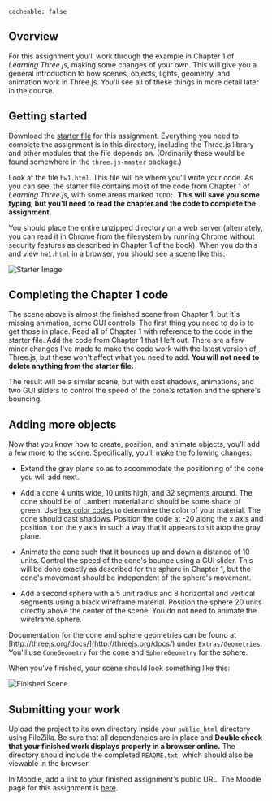 ```
cacheable: false
```

## Overview

For this assignment you'll work through the example in Chapter 1 of *Learning Three.js*, making some changes of your own. This will give you a general introduction to how scenes, objects, lights, geometry, and animation work in Three.js. You'll see all of these things in more detail later in the course.

## Getting started

Download the [starter file](/~tmullen/cg/f16/cs315-hw1.zip) for this assignment. Everything you need to complete the assignment is in this directory, including the Three.js library and other modules that the file depends on. (Ordinarily these would be found somewhere in the `three.js-master` package.)

Look at the file `hw1.html`. This file will be where you'll write your code. As you can see, the starter file contains most of the code from Chapter 1 of *Learning Three.js*, with some areas marked `TODO:`. **This will save you some typing, but you'll need to read the chapter and the code to complete the assignment.**

You should place the entire unzipped directory on a web server (alternately, you can read it in Chrome from the filesystem by running Chrome without security features as described in Chapter 1 of the book). When you do this and view `hw1.html` in a browser, you should see a scene like this:

![Starter Image](/~tmullen/images/cg/assignment1-start.png)

## Completing the Chapter 1 code

The scene above is almost the finished scene from Chapter 1, but it's missing animation, some GUI controls. The first thing you need to do is to get those in place. Read all of Chapter 1 with reference to the code in the starter file. Add the code from Chapter 1 that I left out. There are a few minor changes I've made to make the code work with the latest version of Three.js, but these won't affect what you need to add. **You will not need to delete anything from the starter file.**  

The result will be a similar scene, but with cast shadows, animations, and two GUI sliders to control the speed of the cone's rotation and the sphere's bouncing.

## Adding more objects

Now that you know how to create, position, and animate objects, you'll add a few more to the scene. Specifically, you'll make the following changes:

* Extend the gray plane so as to accommodate the positioning of the cone you will add next.

* Add a cone 4 units wide, 10 units high, and 32 segments around. The cone should be of Lambert material and should be some shade of green. Use [hex color codes](http://htmlcolorcodes.com/) to determine the color of your material. The cone should cast shadows. Position the code at -20 along the x axis and position it on the y axis in such a way that it appears to sit atop the gray plane.

* Animate the cone such that it bounces up and down a distance of 10 units. Control the speed of the cone's bounce using a GUI slider. This will be done exactly as described for the sphere in Chapter 1, but the cone's movement should be independent of the sphere's movement.

* Add a second sphere with a 5 unit radius and 8 horizontal and vertical segments using a black wireframe material. Position the sphere 20 units directly above the center of the scene. You do not need to animate the wireframe sphere.

Documentation for the cone and sphere geometries can be found at [http://threejs.org/docs/](http://threejs.org/docs/) under `Extras/Geometries`. You'll use `ConeGeometry` for the cone and `SphereGeometry` for the sphere.

When you've finished, your scene should look something like this:

![Finished Scene](/~tmullen/images/cg/assignment1.png)

## Submitting your work

Upload the project to its own directory inside your `public_html` directory using FileZilla. Be sure that all dependencies are in place and **Double check that your finished work displays properly in a browser online.** The directory should include the completed `README.txt`, which should also be viewable in the browser. 

In Moodle, add a link to your finished assignment's public URL.
The Moodle page for this assignment is [here](https://moodle.pugetsound.edu/moodle/mod/assign/view.php?id=340294).
